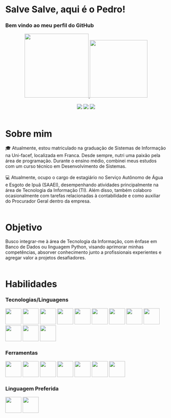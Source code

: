# Salve Salve, aqui é o Pedro!
### Bem vindo ao meu perfil do GitHub

<div align="center">
<a href="https://github.com/RenanOliveiraSilva">
  <img loading="lazy" height="200em" src="https://github-readme-stats.vercel.app/api/top-langs/?username=PGalmeida&layout=compact&langs_count=7&theme=blue"/>
  <img loading="lazy" height="180em" src="https://github-readme-stats.vercel.app/api?username=PGalmeida&layout=compact&langs_count=7&hide=contribs,issues&theme=blue"/>

</div>
<br>
<div class="contato" align="center">
    <a href="https://www.linkedin.com/in/pedro-gomes-a88a54266" target="_blank"><img loading="lazy" src="https://img.shields.io/badge/-LinkedIn-%230077B5?style=for-the-badge&logo=linkedin&logoColor=white" target="_blank"></a>   
    <a href = "mailto:pedro8tp@gmail.com"><img loading="lazy" src="https://img.shields.io/badge/Gmail-D14836?style=for-the-badge&logo=gmail&logoColor=white" target="_blank"></a>
    <a href = "https://www.instagram.com/pedro.moedas/"><img loading="lazy" src="https://img.shields.io/badge/-instagram-%25230077B5?style=for-the-badge&logo=Instagram&logoColor=white" target="_blank"></a>
</div>

<br>

# Sobre mim
<!-- <img src="https://github.com/RenanOliveiraSilva/RenanOliveiraSilva/blob/main/img.png" alt=celebrate width=250 align=right> -->
<div>
    <div>
      🎓 Atualmente, estou matriculado na graduação de Sistemas de Informação na Uni-facef, localizada em Franca. Desde sempre, nutri uma paixão pela área de programação. Durante o ensino médio, combinei meus estudos com um curso técnico em Desenvolvimento de Sistemas.
    </div>
<br>
    <div>
      💻 Atualmente, ocupo o cargo de estagiário no Serviço Autônomo de Água e Esgoto de Ipuã (SAAEI), desempenhando atividades principalmente na área de Tecnologia da Informação (TI). Além disso, também colaboro ocasionalmente com tarefas relacionadas à contabilidade e como auxiliar do Procurador Geral dentro da empresa.
    </div>
</div>

<br>

# Objetivo
<!-- <img src="https://github.com/RenanOliveiraSilva/RenanOliveiraSilva/blob/main/img.png" alt=celebrate width=250 align=right> -->
<div>
    <div>
        Busco integrar-me à área de Tecnologia da Informação, com ênfase em Banco de Dados ou linguagem Python, visando aprimorar minhas competências, absorver conhecimento junto a profissionais experientes e agregar valor a projetos desafiadores.
    </div>
</div>

<br>

# Habilidades
### Tecnologias/Linguagens
<div>
    <img src="https://cdn.jsdelivr.net/gh/devicons/devicon@latest/icons/python/python-original.svg" width="50" height="50"/>
    <img src="https://cdn.jsdelivr.net/gh/devicons/devicon@latest/icons/html5/html5-original.svg" width="50" height="50"/>
    <img src="https://cdn.jsdelivr.net/gh/devicons/devicon@latest/icons/css3/css3-original.svg" width="50" 
    height="50"/>
    <img src="https://cdn.jsdelivr.net/gh/devicons/devicon@latest/icons/javascript/javascript-original.svg" width="50" 
    height="50"/>
    <img src="https://cdn.jsdelivr.net/gh/devicons/devicon@latest/icons/php/php-original.svg" width="50" 
    height="50"/>
    <img src="https://cdn.jsdelivr.net/gh/devicons/devicon@latest/icons/java/java-original.svg" width="50" 
    height="50"/>
    <img src="https://cdn.jsdelivr.net/gh/devicons/devicon@latest/icons/cplusplus/cplusplus-original.svg" width="50" 
    height="50"/>
    <img src="https://cdn.jsdelivr.net/gh/devicons/devicon@latest/icons/mysql/mysql-original.svg" width="50" 
    height="50"/>
    <img src="https://cdn.jsdelivr.net/gh/devicons/devicon@latest/icons/dart/dart-original.svg" width="50" 
    height="50"/>
    <img src="https://cdn.jsdelivr.net/gh/devicons/devicon@latest/icons/typescript/typescript-original.svg" width="50" 
    height="50"/>
    <img src="https://cdn.jsdelivr.net/gh/devicons/devicon@latest/icons/bootstrap/bootstrap-original.svg" width="50" 
    height="50"/>
    <img src="https://cdn.jsdelivr.net/gh/devicons/devicon@latest/icons/materializecss/materializecss-original.svg" width="50" height="50"/>
</div>

### Ferramentas 
<div>
    <img src="https://cdn.jsdelivr.net/gh/devicons/devicon@latest/icons/vscode/vscode-original.svg" width="50" height="50"/>
    <img src="https://cdn.jsdelivr.net/gh/devicons/devicon@latest/icons/intellij/intellij-original.svg" width="50" height="50"/>
    <img src="https://cdn.jsdelivr.net/gh/devicons/devicon@latest/icons/dbeaver/dbeaver-original.svg" width="50" height="50"/>
    <img src="https://cdn.jsdelivr.net/gh/devicons/devicon@latest/icons/git/git-original.svg" width="50" 
    height="50"/>
    <img src="https://cdn.jsdelivr.net/gh/devicons/devicon@latest/icons/github/github-original.svg" width="50" height="50"/>
    <img src="https://cdn.jsdelivr.net/gh/devicons/devicon@latest/icons/oracle/oracle-original.svg" width="50" height="50"/>
    <img src="https://cdn.jsdelivr.net/gh/devicons/devicon@latest/icons/replit/replit-original.svg" width="50" height="50"/>
</div>

### Linguagem Preferida
<div>
    <img src="https://cdn.jsdelivr.net/gh/devicons/devicon@latest/icons/python/python-original.svg" width="50" height="50"/>
    <img src="https://cdn.jsdelivr.net/gh/devicons/devicon@latest/icons/mysql/mysql-original.svg" width="50" height="50"/>
</div>
<br>

<!-- ![Snake animation](https://raw.githubusercontent.com/Platane/snk/output/github-contribution-grid-snake.svg) -->
